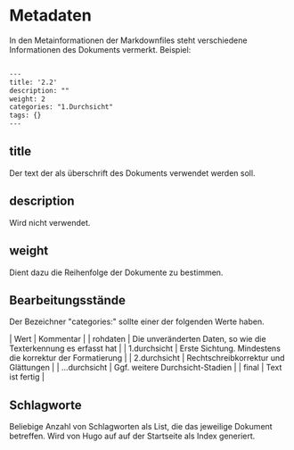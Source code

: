 Metadaten
=========


In den Metainformationen der Markdownfiles steht verschiedene Informationen des
Dokuments vermerkt. Beispiel:

```markdown

---
title: '2.2'
description: ""
weight: 2
categories: "1.Durchsicht"
tags: {}
---
```

title
-----

Der text der als überschrift des Dokuments verwendet werden soll.


description
-----------

Wird nicht verwendet.


weight
------

Dient dazu die Reihenfolge der Dokumente zu bestimmen.


Bearbeitungsstände
------------------

Der Bezeichner "categories:" sollte einer der folgenden Werte haben.

| Wert          | Kommentar |
| rohdaten      | Die unveränderten Daten, so wie die Texterkennung es erfasst hat |
| 1.durchsicht  | Erste Sichtung. Mindestens die korrektur der Formatierung |
| 2.durchsicht  | Rechtschreibkorrektur und Glättungen |
| ...durchsicht | Ggf. weitere Durchsicht-Stadien |
| final         | Text ist fertig |


Schlagworte
-----------

Beliebige Anzahl von Schlagworten als List, die das jeweilige Dokument betreffen.
Wird von Hugo auf auf der Startseite als Index generiert.